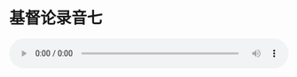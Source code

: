 # 基督论录音七

<audio style="width: 100%;" preload="false" controls controlslist="nodownload"><source src="//cdn.simai.ml/audio/mp3/old/27398.mp3" type="audio/mpeg">Your browser does not support the audio element.</audio>


